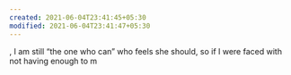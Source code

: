 ```yaml
---
created: 2021-06-04T23:41:45+05:30
modified: 2021-06-04T23:41:47+05:30
---
```


, I am still “the one who can” who feels she should, so if I were faced with not having enough to m
